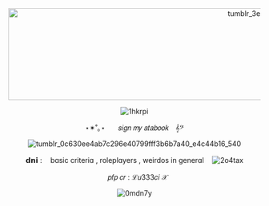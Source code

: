 <div id="header" align="center">  
   
<img width="1280" height="184" alt="tumblr_3eee5144dabaff2e1fc65a0c09764c40_fc73bf7f_1280 (1)" src="https://github.com/user-attachments/assets/9889eb26-d780-4663-b3e1-6b6c5d10340c" />

![1hkrpi](https://github.com/user-attachments/assets/6f6ed137-386a-4ae2-9923-1ba0e15dec83)

⋆✴︎˚｡⋆ㅤㅤ𝑠𝑖𝑔𝑛 𝑚𝑦 𝑎𝑡𝑎𝑏𝑜𝑜𝑘ㅤ𝄞𝄢

![tumblr_0c630ee4ab7c296e40799fff3b6b7a40_e4c44b16_540](https://github.com/user-attachments/assets/ea979294-691d-443a-9232-ad32d22cc764)


𝗱𝗻𝗶 : ㅤbɑsic criteriɑ , roleplɑyers , weirdos in generɑlㅤ ![2o4tax](https://github.com/user-attachments/assets/5e1e4ee3-c7e3-4b38-b7ec-9247352e7ffa)

ㅤ𝑝𝑓𝑝 𝑐𝑟 : ℒ𝑢333𝑐𝑖 𝒳 

![0mdn7y](https://github.com/user-attachments/assets/0a843ea8-9d35-4de6-b640-42dac3b1bbb9)

 ㅤ ㅤㅤ

 














